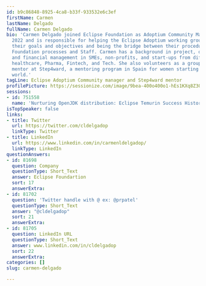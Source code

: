 ```yaml
---
id: b9c86848-8925-4ca8-b33f-933532e6c3ef
firstName: Carmen
lastName: Delgado
fullName: Carmen Delgado
bio: 'Carmen Delgado joined Eclipse Foundation as Adoptium Community Manager in October
  2022 and is responsible for helping the Eclipse Adoptium working group members achieve
  their goals and objectives and being the bridge between their procedures and Eclipse
  Foundation processes and Staff. Carmen has a background in project, operations,
  and financial management in SMEs, non-profits, and start-ups from different industries:
  healthcare, Pharma, Fintech, and Tech. She also volunteers as a group manager and
  mentor at Step4ward, a mentoring program in Spain for women starting in the tech
  world.'
tagLine: Eclipse Adoptium Community manager and Step4ward mentor
profilePicture: https://sessionize.com/image/9bea-400o400o1-hEs1KXq8Z3Q7EkvjFWC4i4.jpg
sessions:
- id: 751558
  name: 'Nurturing OpenJDK distribution: Eclipse Temurin Success History and Plan'
isTopSpeaker: false
links:
- title: Twitter
  url: https://twitter.com/cldelgadop
  linkType: Twitter
- title: LinkedIn
  url: https://www.linkedin.com/in/carmenldelgadop/
  linkType: LinkedIn
questionAnswers:
- id: 81698
  question: Company
  questionType: Short_Text
  answer: Eclipse Foundartion
  sort: 17
  answerExtra:
- id: 81702
  question: 'Twitter handle with @ ex: @prpatel'
  questionType: Short_Text
  answer: "@cldelgadop"
  sort: 21
  answerExtra:
- id: 81705
  question: LinkedIn URL
  questionType: Short_Text
  answer: www.linkedin.com/in/cldelgadop
  sort: 22
  answerExtra:
categories: []
slug: carmen-delgado

---
```

